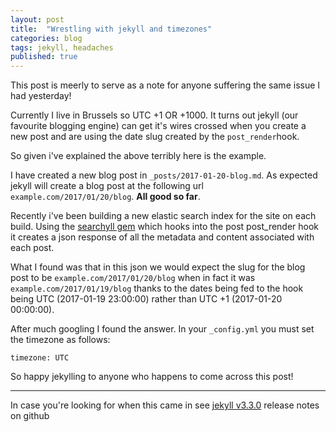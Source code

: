 ```yaml
---
layout: post
title:  "Wrestling with jekyll and timezones"
categories: blog
tags: jekyll, headaches
published: true
---
```


This post is meerly to serve as a note for anyone suffering the same issue I had yesterday! 

Currently I live in Brussels so UTC +1 OR +1000. It turns out jekyll (our favourite blogging engine) can get it's wires crossed when you create a new post and are using the date slug created by the `post_render`hook.

So given i've explained the above terribly here is the example.

I have created a new blog post in `_posts/2017-01-20-blog.md`. As expected jekyll will create a blog post at the following url `example.com/2017/01/20/blog`. **All good so far**.

Recently i've been building a new elastic search index for the site on each build. Using the [searchyll gem](https://github.com/omc/searchyll) which hooks into the post post_render hook it creates a json response of all the metadata and content associated with each post.

What I found was that in this json we would expect the slug for the blog post to be `example.com/2017/01/20/blog` when in fact it was `example.com/2017/01/19/blog` thanks to the dates being fed to the hook being UTC (2017-01-19 23:00:00) rather than UTC +1 (2017-01-20 00:00:00).

After much googling I found the answer. In your `_config.yml` you must set the timezone as follows:

```
timezone: UTC
```

So happy jekylling to anyone who happens to come across this post!

---

In case you're looking for when this came in see [jekyll v3.3.0](https://github.com/jekyll/jekyll/releases/tag/v3.3.0) release notes on github
